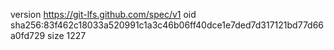 version https://git-lfs.github.com/spec/v1
oid sha256:83f462c18033a520991c1a3c46b06ff40dce1e7ded7d317121bd77d66a0fd729
size 1227
